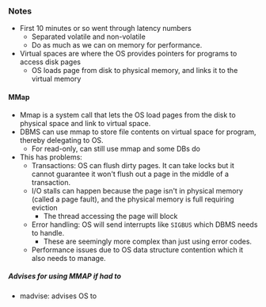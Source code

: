 ### Notes

- First 10 minutes or so went through latency numbers
  - Separated volatile and non-volatile
  - Do as much as we can on memory for performance.
- Virtual spaces are where the OS provides pointers for programs to access disk pages
  - OS loads page from disk to physical memory, and links it to the virtual memory

#### MMap
- Mmap is a system call that lets the OS load pages from the disk to physical space and link to 
virtual space.
- DBMS can use mmap to store file contents on virtual space for program, thereby delegating to OS.
  - For read-only, can still use mmap and some DBs do
- This has problems:
  - Transactions: OS can flush dirty pages. It can take locks but it cannot guarantee it won't flush out
  a page in the middle of a transaction.
  - I/O stalls can happen because the page isn't in physical memory (called a page fault), and the physical memory is 
  full requiring eviction 
    - The thread accessing the page will block
  - Error handling: OS will send interrupts like `SIGBUS` which DBMS needs to handle. 
    - These are seemingly more complex than just using error codes.
  - Performance issues due to OS data structure contention which it also needs to manage.

##### Advises for using MMAP if had to
- madvise: advises OS to 
